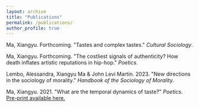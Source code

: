 ```yaml
---
layout: archive
title: "Publications"
permalink: /publications/
author_profile: true
---
```


Ma, Xiangyu. Forthcoming. "Tastes and complex tastes." *Cultural Sociology*.

Ma, Xiangyu. Forthcoming. "The costliest signals of authenticity? How death inflates artistic reputations in hip-hop." *Poetics*.

Lembo, Alessandra, Xiangyu Ma & John Levi Martin. 2023. "New directions in the sociology of morality." *Handbook of the Sociology of Morality*.

Ma, Xiangyu. 2021. "What are the temporal dynamics of taste?" *Poetics*. [Pre-print available here.](/files/papers/ma_2021.pdf)
 




